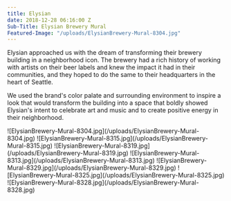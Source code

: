 ```yaml
---
title: Elysian
date: 2018-12-28 06:16:00 Z
Sub-Title: Elysian Brewery Mural
Featured-Image: "/uploads/ElysianBrewery-Mural-8304.jpg"
---
```


Elysian approached us with the dream of transforming their brewery building in a neighborhood icon. The brewery had a rich history of working with artists on their beer labels and knew the impact it had in their communities, and they hoped to do the same to their headquarters in the heart of Seattle. 

We used the brand's color palate and surrounding environment to inspire a look that would transform the building into a space that boldly showed Elysian's intent to celebrate art and music and to create positive energy in their neighborhood.


<div class="gallery" data-columns="3">
    ![ElysianBrewery-Mural-8304.jpg](/uploads/ElysianBrewery-Mural-8304.jpg)
    ![ElysianBrewery-Mural-8315.jpg](/uploads/ElysianBrewery-Mural-8315.jpg)
    ![ElysianBrewery-Mural-8319.jpg](/uploads/ElysianBrewery-Mural-8319.jpg)
    ![ElysianBrewery-Mural-8313.jpg](/uploads/ElysianBrewery-Mural-8313.jpg)
    ![ElysianBrewery-Mural-8329.jpg](/uploads/ElysianBrewery-Mural-8329.jpg)
    ![ElysianBrewery-Mural-8325.jpg](/uploads/ElysianBrewery-Mural-8325.jpg)
    ![ElysianBrewery-Mural-8328.jpg](/uploads/ElysianBrewery-Mural-8328.jpg)
</div>